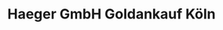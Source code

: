 ---
title: "Haeger GmbH Goldankauf Köln"
url: /koeln/haeger-gmbh-goldankauf-koeln/
shop: Schmuck
---